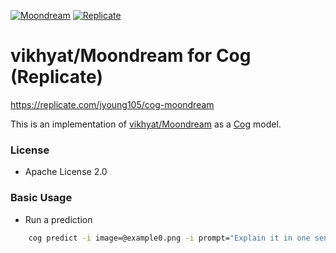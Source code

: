 [![Moondream](https://img.shields.io/badge/Moon-dream-2E3436)](https://moondream.ai/)
[![Replicate](https://img.shields.io/badge/Replicate-Demo_&_Cloud_API-blue)](https://replicate.com/)

# vikhyat/Moondream for Cog (Replicate)

https://replicate.com/jyoung105/cog-moondream

This is an implementation of [vikhyat/Moondream](https://github.com/vikhyat/moondream) as a [Cog](https://github.com/replicate/cog) model.

### License

- Apache License 2.0

### Basic Usage

- Run a prediction

```bash
    cog predict -i image=@example0.png -i prompt="Explain it in one sentence."
